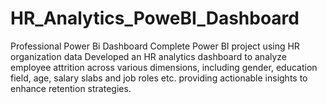 # HR_Analytics_PoweBI_Dashboard
Professional Power Bi Dashboard
Complete Power BI project using HR organization data
Developed an HR analytics dashboard to analyze employee attrition across various dimensions, including gender, education field, age, salary slabs and  job roles etc. providing actionable insights to enhance retention strategies.
